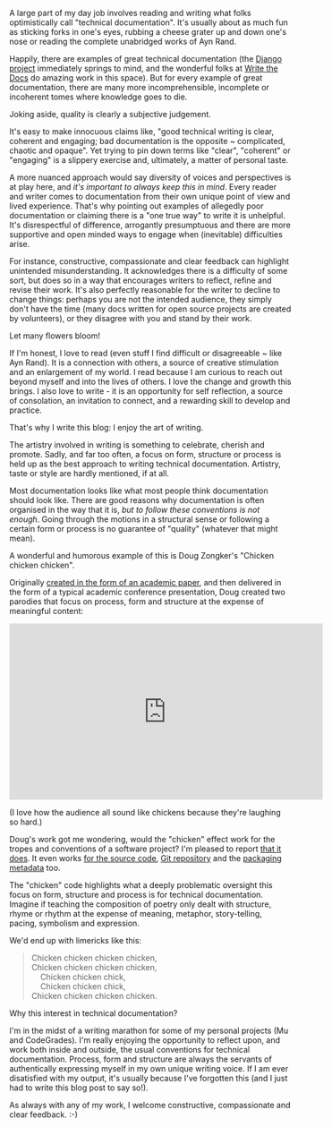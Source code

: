 <!--
.. title: Chicken chicken chicken
.. slug: chicken
.. date: 2021-10-20 17:00:00 UTC+01:00
.. tags: 
.. category: 
.. link: 
.. description: 
.. type: text
.. author: Nicholas H.Tollervey
-->

A large part of my day job involves reading and writing what folks
optimistically call "technical documentation". It's usually about as much
fun as sticking forks in one's eyes, rubbing a cheese grater up and down one's
nose or reading the complete unabridged works of Ayn Rand.

Happily, there are examples of great technical documentation (the
[Django project](https://docs.djangoproject.com/en/3.2/) immediately springs to
mind, and the wonderful folks at
[Write the Docs](https://www.writethedocs.org/) do amazing work in this
space). But for every example of great documentation, there are many more
incomprehensible, incomplete or incoherent tomes where knowledge goes to die.

Joking aside, quality is clearly a subjective judgement.

It's easy to make innocuous claims like, "good technical writing is clear,
coherent and engaging; bad documentation is the opposite ~ complicated, chaotic
and opaque". Yet trying to pin down terms like "clear", "coherent" or
"engaging" is a slippery exercise and, ultimately, a matter of personal taste.

A more nuanced approach would say diversity of voices and perspectives is
at play here, and _it's important to always keep this in mind_. Every reader
and writer comes to documentation from their own unique point of view and lived
experience. That's why pointing out examples of allegedly poor documentation or
claiming there is a "one true way" to write it is unhelpful. It's disrespectful
of difference, arrogantly presumptuous and there are more supportive and open
minded ways to engage when (inevitable) difficulties arise.

For instance, constructive, compassionate and clear feedback can highlight
unintended misunderstanding. It acknowledges there is a difficulty of some
sort, but does so in a way that encourages writers to reflect, refine and
revise their work. It's also perfectly reasonable for the writer to decline to
change things: perhaps you are not the intended audience, they simply don't
have the time (many docs written for open source projects are created by
volunteers), or they disagree with you and stand by their work.

Let many flowers bloom!

If I'm honest, I love to read (even stuff I find difficult or disagreeable ~
like Ayn Rand). It is a connection with others, a source of creative
stimulation and an enlargement of my world. I read because I am curious to
reach out beyond myself and into the lives of others. I love the change and
growth this brings. I also love to write - it is an opportunity for self
reflection, a source of consolation, an invitation to connect, and a rewarding
skill to develop and practice.

That's why I write this blog: I enjoy the art of writing.

The artistry involved in writing is something to celebrate,
cherish and promote. Sadly, and far too often, a focus on form, structure or
process is held up as the best approach to writing technical documentation.
Artistry, taste or style are hardly mentioned, if at all.

Most documentation looks like what most people think documentation should look
like. There are good reasons why documentation is often organised in the way
that it is, _but to follow these conventions is not enough_. Going through the
motions in a structural sense or following a certain form or process is no
guarantee of "quality" (whatever that might mean).

A wonderful and humorous example of this is Doug Zongker's "Chicken chicken
chicken".

Originally
[created in the form of an academic paper](https://isotropic.org/papers/chicken.pdf),
and then delivered in the form of a typical academic conference presentation,
Doug created two parodies that focus on process, form and structure at the
expense of meaningful content:

<div class="video-container">
<iframe width="560" height="315" src="https://www.youtube-nocookie.com/embed/yL_-1d9OSdk" title="YouTube video player" frameborder="0" allow="accelerometer; autoplay; clipboard-write; encrypted-media; gyroscope; picture-in-picture" allowfullscreen></iframe>
</div>

(I love how the audience all sound like chickens because they're laughing so
hard.)

Doug's work got me wondering, would the "chicken" effect work for the tropes
and conventions of a software project? I'm pleased to report
[that it does](https://chicken.readthedocs.io/en/latest/). It even works
[for the source code](https://github.com/ntoll/chckn/blob/chicken/chicken.py),
[Git repository](https://github.com/ntoll/chckn) and the
[packaging metadata](https://pypi.org/project/chckn/) too.

The "chicken" code highlights what a deeply problematic oversight this
focus on form, structure and process is for technical documentation. Imagine
if teaching the composition of poetry only dealt with structure, rhyme
or rhythm at the expense of meaning, metaphor, story-telling, pacing, symbolism
and expression.

We'd end up with limericks like this:

<blockquote>
Chicken chicken chicken chicken,<br/>
Chicken chicken chicken chicken,<br/>
&nbsp;&nbsp;&nbsp;&nbsp;Chicken chicken chick,<br/>
&nbsp;&nbsp;&nbsp;&nbsp;Chicken chicken chick,<br/>
Chicken chicken chicken chicken.
</blockquote>

Why this interest in technical documentation?

I'm in the midst of a writing marathon for some of my personal
projects (Mu and CodeGrades). I'm really enjoying the opportunity to reflect
upon, and work both inside and outside, the usual conventions for technical
documentation. Process, form and structure are always the servants of
authentically expressing myself in my own unique writing voice. If I am
ever disatisfied with my output, it's usually because I've forgotten
this (and I just had to write this blog post to say so!).

As always with any of my work, I welcome constructive, compassionate and clear
feedback. :-)
